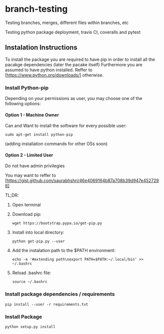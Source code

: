 # branch-testing
Testing branches, merges, different files within branches, etc

Testing python package deployment, travis CI, coveralls and pytest


## Instalation Instructions

To install the package you are required to have pip in order to install all the 
pacakge dependencies (later the pacake itself)
Furthermore you are assumed to have python installed. Reffer to [https://www.python.org/downloads/] otherwise.

### Install Python-pip
Depending on your permissions as user, you may choose one of the following options:

#### Option 1 - Machine Owner
Can and Want to install the software for every possible user:

`sudo apt-get install python-pip`

(adding installation commands for other OSs soon)

#### Option 2 - Limited User
Do not have admin privilegies

You may want to reffer to [https://gist.github.com/saurabhshri/46e4069164b87a708b39d947e4527298]

TL;DR:
1. Open terminal
2. Download pip: 

	`wget https://bootstrap.pypa.io/get-pip.py`

3. Install into local directory:

	`python get-pip.py --user`

4. Add the instalation path to the $PATH environment:

	`echo -e '#extending path\nexport PATH=$PATH:~/.local/bin' >> ~/.bashrc`

5. Reload .bashrc file: 

	`source ~/.bashrc`

### Install package dependencies / requirements
`pip install --user -r requirements.txt`

### Install Package
`python setup.py install`


